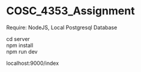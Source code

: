# COSC_4353_Assignment
Require: NodeJS, Local Postgresql Database <br />

cd server <br />
npm install <br />
npm run dev

localhost:9000/index
